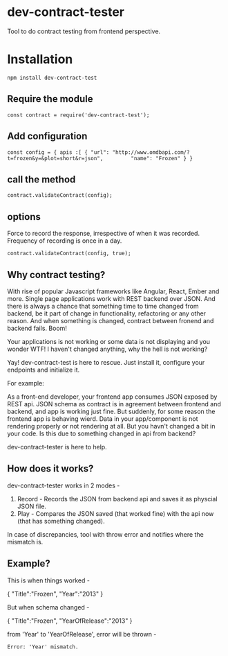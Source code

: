 # dev-contract-tester

Tool to do contract testing from frontend perspective. 

# Installation

`npm install dev-contract-test`

## Require the module

`const contract = require('dev-contract-test');`

## Add configuration
`const config = {
  apis :[
      {
        "url": "http://www.omdbapi.com/?t=frozen&y=&plot=short&r=json",        
        "name": "Frozen"
      }
}`

## call the method 

`contract.validateContract(config);`

## options

Force to record the response, irrespective of when it was recorded. Frequency of recording is once in a day.


`contract.validateContract(config, true);`

## Why contract testing?
With rise of popular Javascript frameworks like Angular, React, Ember and more. Single page applications work with REST backend over JSON. And there is always a chance that something time to time changed from backend, be it part of change in functionality, refactoring or any other reason. And when something is changed, contract between fronend and backend fails. Boom!

Your applications is not working or some data is not displaying and you wonder WTF! I haven't changed anything, why the hell is not working?

Yay! dev-contract-test is here to rescue. Just install it, configure your endpoints and initialize it. 
 
For example: 

As a front-end developer, your frontend app consumes JSON exposed by REST api. JSON schema as contract is in agreement between frontend and backend, and app is working just fine.
But suddenly, for some reason the frontend app is behaving wierd. Data in your app/component is not rendering properly or not rendering at all. But you havn't changed a bit in your code.
Is this due to something changed in api from backend?

dev-contract-tester is here to help.

## How does it works?

dev-contract-tester works in 2 modes - 

1. Record - Records the JSON from backend api and saves it as physcial JSON file.
2. Play - Compares the JSON saved (that worked fine) with the api now (that has something changed).

In case of discrepancies, tool with throw error and notifies where the mismatch is.

## Example?

This is when things worked - 

{
  "Title":"Frozen",
  "Year":"2013"
}

But when schema changed -

{
  "Title":"Frozen",
  "YearOfRelease":"2013"
}

from 'Year' to 'YearOfRelease', error will be thrown -

`Error: 'Year' mismatch.`



